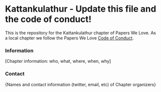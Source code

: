 # Kattankulathur - Update this file and the code of conduct!

This is the repository for the Kattankulathur chapter of Papers We Love. As a local chapter we follow the Papers We Love [Code of Conduct](https://github.com/papers-we-love/kattankulathur/blob/master/code-of-conduct.md).

### Information

[Chapter information: who, what, where, when, why]

### Contact

{Names and contact information (twitter, email, etc) of Chapter organizers}
